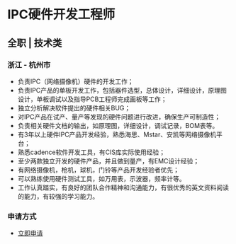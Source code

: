 
# IPC硬件开发工程师
## 全职  |  技术类
### 浙江 - 杭州市

- 负责IPC（网络摄像机）硬件的开发工作；
- 负责IPC产品的单板开发工作，包括器件选型，总体设计，详细设计，原理图设计，单板调试以及指导PCB工程师完成画板等工作；
- 独立分析解决软件提出的硬件相关BUG；
- 对IPC产品在试产、量产等发现的硬件问题进行改进，确保生产可制造性；
- 负责相关硬件文档的输出，如原理图，详细设计，调试记录，BOM表等。
- 有3年以上硬件IPC产品开发经验，熟悉海思、Mstar、安凯等网络摄像机平台；
- 熟悉cadence软件开发工具，有CIS库实际使用经验；
- 至少两款独立开发的硬件产品，并且做到量产，有EMC设计经验；
- 有网络摄像机，枪机，球机，门铃等产品开发经验者优先；
- 可以熟练使用硬件测试工具，如万用表，示波器，频率计等。
- 工作认真踏实，有良好的团队合作精神和沟通能力，有很优秀的英文资料阅读的能力，有较强的学习能力。
### 申请方式
- <a href="mailto:hr@tuya.com?subject=求职简历-IPC硬件开发工程师-来自GitHub">立即申请</a>